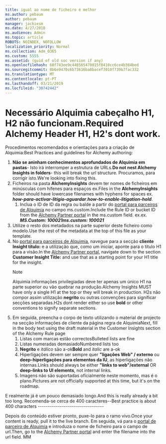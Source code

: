```yaml
---
title: igual ao nome de ficheiro é melhor
ms.author: pebaum
author: pebaum
manager: jackiesm
ms.date: 4/27/2018
ms.audience: Admin
ms.topic: article
ROBOTS: NOINDEX, NOFOLLOW
localization_priority: Normal
ms.collection: Adm_O365
ms.custom: 5555
ms.assetid: (guid of old soc version if any)
ms.openlocfilehash: 68f743ee9c448565470815f8410cc6ce4b384bed
ms.sourcegitcommit: 0b6e9470c6b73616ba8bacef7010f739b7fac332
ms.translationtype: MT
ms.contentlocale: pt-PT
ms.lasthandoff: 03/21/2019
ms.locfileid: "30742442"
---
```

# <a name="required-alchemy-header-h1-h2s-dont-work"></a><span data-ttu-id="97a28-102">Necessário Alquimia cabeçalho H1, H2 não funcionam.</span><span class="sxs-lookup"><span data-stu-id="97a28-102">Required Alchemy Header H1, H2's dont work.</span></span>
<span data-ttu-id="97a28-103">Procedimentos recomendados e orientações para a criação de Alquimia:</span><span class="sxs-lookup"><span data-stu-id="97a28-103">Best Practices and guidelines for Alchemy authoring:</span></span>

1. <span data-ttu-id="97a28-104">**Não se aninham conhecimentos aprofundados de Alquimia em pastas**- Isto irá interromper a estrutura de URLs.</span><span class="sxs-lookup"><span data-stu-id="97a28-104">**Do not nest Alchemy Insights in folders**- this will break the url structure.</span></span> <span data-ttu-id="97a28-105">Procuramos, para corrigir isto.</span><span class="sxs-lookup"><span data-stu-id="97a28-105">We're looking into fixing this.</span></span>
1. <span data-ttu-id="97a28-106">Ficheiros na pasta **AlchemyInsights** devem ter nomes de ficheiros em minúsculas com hífenes para espaços ex.</span><span class="sxs-lookup"><span data-stu-id="97a28-106">Files in the **AlchemyInsights** folder should have lowercase filenames with hyphens for spaces ex.</span></span> <span data-ttu-id="97a28-107">***how-para-activar-litígio-aguardar***.</span><span class="sxs-lookup"><span data-stu-id="97a28-107">***how-to-enable-litigation-hold***.</span></span>
    1. <span data-ttu-id="97a28-108">Inclua o ID de ID da regra ou balde a partir do [portal para parceiros de Alquimia](https://alchemyportal.azurewebsites.net) no campo ms.custom.</span><span class="sxs-lookup"><span data-stu-id="97a28-108">Include the Rule ID or bucket ID from the [Alchemy Partner portal](https://alchemyportal.azurewebsites.net) in the ms.custom field.</span></span> <span data-ttu-id="97a28-109">ex.</span><span class="sxs-lookup"><span data-stu-id="97a28-109">ex.</span></span> <span data-ttu-id="97a28-110">***MS.Custom: 100021***</span><span class="sxs-lookup"><span data-stu-id="97a28-110">***ms.custom: 100021***</span></span>
1. <span data-ttu-id="97a28-111">Utilize o resto dos metadados na parte superior deste ficheiro como modelo.</span><span class="sxs-lookup"><span data-stu-id="97a28-111">Use the rest of the metadata at the top of this file as your template.</span></span>
1. <span data-ttu-id="97a28-112">No [portal para parceiros de Alquimia](https://alchemyportal.azurewebsites.net), navegue para a secção **cliente Insight título:** e a utilização que, como um iniciar, aponte para o título H1 para a visão.</span><span class="sxs-lookup"><span data-stu-id="97a28-112">In the [Alchemy Partner portal](https://alchemyportal.azurewebsites.net), navigate down to the section **Customer Insight Title:** and use that as a starting point for your H1 title for the insight.</span></span> 
    > [!NOTE]
    > <span data-ttu-id="97a28-113">Alquimia informações privilegiadas deve ter apenas um único H1 na parte superior ou vão quebrar na produção.</span><span class="sxs-lookup"><span data-stu-id="97a28-113">Alchemy Insights MUST have only a single H1 at the top or they will break in production.</span></span> <span data-ttu-id="97a28-114">H2s não compor assim utilização **negrito** ou outras convenções para significar secções separadas.</span><span class="sxs-lookup"><span data-stu-id="97a28-114">H2s dont render either so use **bold** or other conventions to signify separate sections.</span></span>
1. <span data-ttu-id="97a28-115">Em seguida, preencha o corpo de texto utilizando o material de projecto na secção informações de cliente da página regra de Alquimia</span><span class="sxs-lookup"><span data-stu-id="97a28-115">Next, fill in the body text using the draft material in the Customer Insights section of the Alchemy Rule page</span></span>
    1. <span data-ttu-id="97a28-116">Listas com marcas estão correctos</span><span class="sxs-lookup"><span data-stu-id="97a28-116">Bulleted lists are fine</span></span>
    1. <span data-ttu-id="97a28-117">Listas numeradas demasiado</span><span class="sxs-lookup"><span data-stu-id="97a28-117">Numbered lists too</span></span>
    1. <span data-ttu-id="97a28-118">**Negrito** e *itálico* são a-ok</span><span class="sxs-lookup"><span data-stu-id="97a28-118">**Bold** and *italic* are a-ok</span></span>
    1. <span data-ttu-id="97a28-119">Hiperligações devem ser sempre quer **"ligações Web" / externo** ou **deep-hiperligações para elementos da IU**, as hiperligações não internas.</span><span class="sxs-lookup"><span data-stu-id="97a28-119">Links should always be either **"links to web"/external** OR **deep-links to UI elements**, not internal links.</span></span>
    1. <span data-ttu-id="97a28-120">Imagens não são suportadas oficialmente neste momento, mas é o plano.</span><span class="sxs-lookup"><span data-stu-id="97a28-120">Pictures are not officially supported at this time, but it's on the roadmap.</span></span>

<span data-ttu-id="97a28-121">E realmente já é um pouco demasiado longo.</span><span class="sxs-lookup"><span data-stu-id="97a28-121">And this is really already a bit too long.</span></span> <span data-ttu-id="97a28-122">Recomenda-se cerca de 400 caracteres--</span><span class="sxs-lookup"><span data-stu-id="97a28-122">Best practice is about 400 characters ---------------------------------</span></span>

<span data-ttu-id="97a28-123">Depois do conteúdo estiver pronto, puxe-lo para o ramo vivo.</span><span class="sxs-lookup"><span data-stu-id="97a28-123">Once your content is ready, pull it to the live branch.</span></span> <span data-ttu-id="97a28-124">Em seguida, vá para o [portal de parceiro de Alquimia](https://alchemyportal.azurewebsites.net) e introduza o nome de ficheiro para o campo de url.</span><span class="sxs-lookup"><span data-stu-id="97a28-124">Then, go to the [Alchemy Partner portal](https://alchemyportal.azurewebsites.net) and enter the filename into the url field.</span></span> <span data-ttu-id="97a28-125">M</span><span class="sxs-lookup"><span data-stu-id="97a28-125">M</span></span>